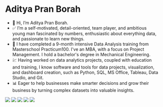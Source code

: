 # Aditya Pran Borah

- 👋 Hi, I’m Aditya Pran Borah.
- ✅ I’m a self-motivated, detail-oriented, team player, and ambitious young man fascinated by numbers, enthusiastic about everything data, and passionate to learn new things.
- 🌱 I have completed a 9-month intensive Data Analysis training from Masterschool Practicum100. I've an MBA, with a focus on Project Management. I hold a bachelor's degree in Mechanical Engineering.
- 💹 Having worked on data analytics projects, coupled with education and training, I know software and tools for data projects, visualization, and dashboard creation, such as Python, SQL, MS Office, Tableau, Data Studio, and Git.
- 📊 Eager to help businesses make smarter decisions and grow their business by turning complex datasets into valuable insights.

![](https://img.shields.io/badge/Data_Analysis-Data_Visualization-informational?style=flat&color=2bbc8a)
![](https://img.shields.io/badge/Research_Abilities-Business_Insights-informational?style=flat&color=2bbc8a)
![](https://img.shields.io/badge/Python-SQL-informational?style=flat&color=2bbc8a)
![](https://img.shields.io/badge/MS_Office-Tableau-informational?style=flat&color=2bbc8a)
![](https://img.shields.io/badge/Strong_Work_Ethic-Detail_Oriented-informational?style=flat&color=2bbc8a)


<!--
**adityapborah/adityapborah** is a ✨ _special_ ✨ repository because its `README.md` (this file) appears on your GitHub profile.
